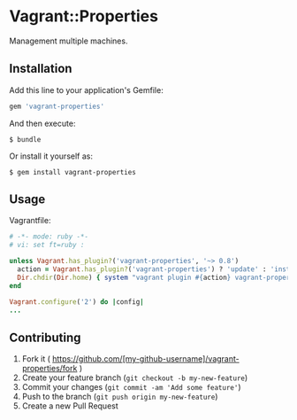 Vagrant::Properties
===================

Management multiple machines.

Installation
------------

Add this line to your application's Gemfile:

```ruby
gem 'vagrant-properties'
```

And then execute:

    $ bundle

Or install it yourself as:

    $ gem install vagrant-properties

Usage
-----

Vagrantfile:

```ruby
# -*- mode: ruby -*-
# vi: set ft=ruby :

unless Vagrant.has_plugin?('vagrant-properties', '~> 0.8')
  action = Vagrant.has_plugin?('vagrant-properties') ? 'update' : 'install'
  Dir.chdir(Dir.home) { system "vagrant plugin #{action} vagrant-properties" }
end

Vagrant.configure('2') do |config|
...
```

Contributing
------------

1. Fork it ( https://github.com/[my-github-username]/vagrant-properties/fork )
2. Create your feature branch (`git checkout -b my-new-feature`)
3. Commit your changes (`git commit -am 'Add some feature'`)
4. Push to the branch (`git push origin my-new-feature`)
5. Create a new Pull Request

